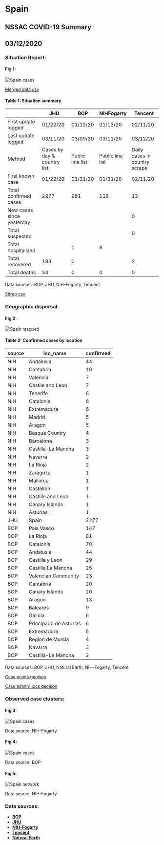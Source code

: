 # Spain
## NSSAC COVID-19 Summary
## 03/12/2020



### Situation Report:
#### Fig 1:
![Spain cases](../merged_histories/Spain_merged_histories.png)

[Merged data csv](https://github.com/SchlittDataSci/SchlittDataSci.github.io/blob/master/data/tables/Spain_merged_daily.csv)

#### Table 1: Situation summary


|                           | JHU                         | BOP              | NIHFogarty       | Tencent                       |
|---------------------------|-----------------------------|------------------|------------------|-------------------------------|
| First update logged       | 01/22/20                    | 01/12/20         | 01/13/20         | 02/11/20                      |
| Last update logged        | 03/11/20                    | 03/09/20         | 03/11/20         | 03/12/20                      |
| Method                    | Cases by day & country list | Public line list | Public line list | Daily cases in country scrape |
| First known case          | 01/22/20                    | 01/31/20         | 01/31/20         | 02/11/20                      |
| Total confirmed cases     | 2277                        | 981              | 116              | 13                            |
| New cases since yesterday |                             |                  |                  | 0                             |
| Total suspected           |                             |                  |                  | 0                             |
| Total hospitalized        |                             | 1                | 9                |                               |
| Total recovered           | 183                         | 0                |                  | 2                             |
| Total deaths              | 54                          | 0                | 0                | 0                             |

Data sources: BOP, JHU, NIH-Fogarty, Tencent


[Sitrep csv](https://github.com/SchlittDataSci/SchlittDataSci.github.io/blob/master/data/tables/Spain_sitrep.csv)

### Geographic dispersal:
#### Fig 2:
![Spain mapped](../case_locs/Spain_case_locs.png)

#### Table 2: Confirmed cases by location


| source   | loc_name               |   confirmed |
|----------|------------------------|-------------|
| NIH      | Andalusia              |          44 |
| NIH      | Cantabria              |          10 |
| NIH      | Valencia               |           7 |
| NIH      | Castile and Leon       |           7 |
| NIH      | Tenerife               |           6 |
| NIH      | Catalonia              |           6 |
| NIH      | Extremadura            |           6 |
| NIH      | Madrid                 |           5 |
| NIH      | Aragon                 |           5 |
| NIH      | Basque Country         |           4 |
| NIH      | Barcelona              |           3 |
| NIH      | Castilla-La Mancha     |           3 |
| NIH      | Navarra                |           2 |
| NIH      | La Rioja               |           2 |
| NIH      | Zaragoza               |           1 |
| NIH      | Mallorca               |           1 |
| NIH      | Castellon              |           1 |
| NIH      | Castille and Leon      |           1 |
| NIH      | Canary Islands         |           1 |
| NIH      | Asturias               |           1 |
| JHU      | Spain                  |        2277 |
| BOP      | Pais Vasco             |         147 |
| BOP      | La Rioja               |          81 |
| BOP      | Catalonia              |          70 |
| BOP      | Andalusia              |          44 |
| BOP      | Castilla y Leon        |          29 |
| BOP      | Castilla La Mancha     |          25 |
| BOP      | Valencian Community    |          23 |
| BOP      | Cantabria              |          20 |
| BOP      | Canary Islands         |          20 |
| BOP      | Aragon                 |          13 |
| BOP      | Baleares               |           9 |
| BOP      | Galicia                |           6 |
| BOP      | Principado de Asturias |           6 |
| BOP      | Extremadura            |           5 |
| BOP      | Region de Murcia       |           4 |
| BOP      | Navarra                |           3 |
| BOP      | Castilla-La Mancha     |           2 |

Data sources: BOP, JHU, Natural Earth, NIH-Fogarty, Tencent


[Case points geojson](https://github.com/SchlittDataSci/SchlittDataSci.github.io/blob/master/data/shapes/Spain_case_locs.geojson)

[Case admin1 locs geojson](https://github.com/SchlittDataSci/SchlittDataSci.github.io/blob/master/data/shapes/Spain_admin1_locs.geojson)

### Observed case clusters:
#### Fig 3:
![Spain cases](../cluster_analysis/Spain_imported_cases_NIHFogarty.png)



Data source: NIH-Fogarty


#### Fig 4:
![Spain cases](../cluster_analysis/Spain_imported_cases_BOP.png)



Data source: BOP


#### Fig 5:
![Spain network](../autochthonous_networks/Spain_network.png)



Data source: NIH-Fogarty


### Data sources:
* **[BOP](https://github.com/beoutbreakprepared/nCoV2019)**
* **[JHU](https://github.com/CSSEGISandData/COVID-19)** 
* **[NIH-Fogarty](https://docs.google.com/spreadsheets/d/1jS24DjSPVWa4iuxuD4OAXrE3QeI8c9BC1hSlqr-NMiU/edit#gid=1187587451)** 
* **[Tencent](https://news.qq.com/zt2020/page/feiyan.htm)**
* **[Natural Earth](https://www.naturalearthdata.com/forums/forum/natural-earth-map-data/cultural-vectors/admin-1-states-provinces-and-their-boundaries/)**

<!-- Global site tag (gtag.js) - Google Analytics -->
<script async src="https://www.googletagmanager.com/gtag/js?id=UA-158816269-1"></script>
<script>
  window.dataLayer = window.dataLayer || [];
  function gtag(){dataLayer.push(arguments);}
  gtag('js', new Date());

  gtag('config', 'UA-158816269-1');
</script>